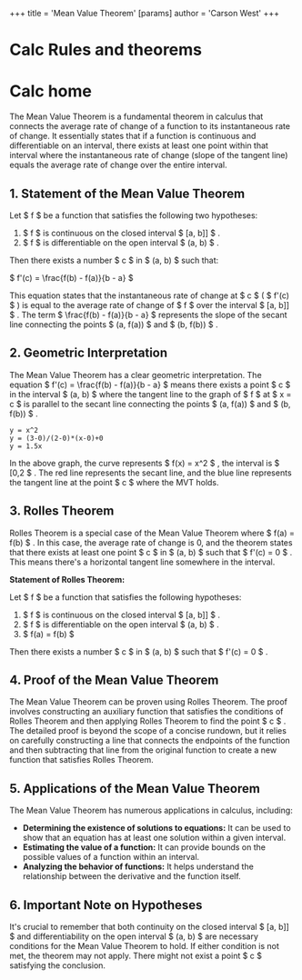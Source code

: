 +++
 title = 'Mean Value Theorem'
[params]
	author = 'Carson West'
+++
# Calc Rules and theorems
# Calc home

The Mean Value Theorem is a fundamental theorem in calculus that connects the average rate of change of a function to its instantaneous rate of change.  It essentially states that if a function is continuous and differentiable on an interval, there exists at least one point within that interval where the instantaneous rate of change (slope of the tangent line) equals the average rate of change over the entire interval.

## 1.  Statement of the Mean Value Theorem 
Let  $ f $  be a function that satisfies the following two hypotheses:

1.  $ f $  is continuous on the closed interval  $ [a, b]] $ .
2.  $ f $  is differentiable on the open interval  $ (a, b) $ .

Then there exists a number  $ c $  in  $ (a, b) $  such that:

 $ f'(c) = \frac{f(b) - f(a)}{b - a} $ 


This equation states that the instantaneous rate of change at  $ c $  ( $ f'(c) $ ) is equal to the average rate of change of  $ f $  over the interval  $ [a, b]] $ .  The term  $ \frac{f(b) - f(a)}{b - a} $  represents the slope of the secant line connecting the points  $ (a, f(a)) $  and  $ (b, f(b)) $ .


## 2.  Geometric Interpretation

The Mean Value Theorem has a clear geometric interpretation. The equation  $ f'(c) = \frac{f(b) - f(a)}{b - a} $  means there exists a point  $ c $  in the interval  $ (a, b) $  where the tangent line to the graph of  $ f $  at  $ x = c $  is parallel to the secant line connecting the points  $ (a, f(a)) $  and  $ (b, f(b)) $ .

```desmos-graph
y = x^2
y = (3-0)/(2-0)*(x-0)+0
y = 1.5x
```

In the above graph, the curve represents  $ f(x) = x^2 $ , the interval is  $ [0,2 $ . The red line represents the secant line, and the blue line represents the tangent line at the point  $ c $  where the MVT holds.


## 3.  Rolles Theorem

Rolles Theorem is a special case of the Mean Value Theorem where  $ f(a) = f(b) $ .  In this case, the average rate of change is 0, and the theorem states that there exists at least one point  $ c $  in  $ (a, b) $  such that  $ f'(c) = 0 $ .  This means there's a horizontal tangent line somewhere in the interval.

**Statement of Rolles Theorem:**

Let  $ f $  be a function that satisfies the following hypotheses:

1.  $ f $  is continuous on the closed interval  $ [a, b]] $ .
2.  $ f $  is differentiable on the open interval  $ (a, b) $ .
3.  $ f(a) = f(b) $ 

Then there exists a number  $ c $  in  $ (a, b) $  such that  $ f'(c) = 0 $ .


## 4.  Proof of the Mean Value Theorem

The Mean Value Theorem can be proven using Rolles Theorem.  The proof involves constructing an auxiliary function that satisfies the conditions of Rolles Theorem and then applying Rolles Theorem to find the point  $ c $ .  The detailed proof is beyond the scope of a concise rundown, but it relies on carefully constructing a line that connects the endpoints of the function and then subtracting that line from the original function to create a new function that satisfies Rolles Theorem.


## 5.  Applications of the Mean Value Theorem 
The Mean Value Theorem has numerous applications in calculus, including:

* **Determining the existence of solutions to equations:** It can be used to show that an equation has at least one solution within a given interval.
* **Estimating the value of a function:** It can provide bounds on the possible values of a function within an interval.
* **Analyzing the behavior of functions:** It helps understand the relationship between the derivative and the function itself.


## 6.  Important Note on Hypotheses

It's crucial to remember that both continuity on the closed interval  $ [a, b]] $  and differentiability on the open interval  $ (a, b) $  are necessary conditions for the Mean Value Theorem to hold.  If either condition is not met, the theorem may not apply.  There might not exist a point  $ c $  satisfying the conclusion.
